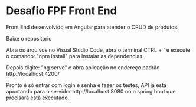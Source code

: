 # Desafio FPF Front End
Front End desenvolvido em Angular para atender o CRUD de produtos.

Baixe o repositorio

Abra os arquivos   no Visual Studio Code, abra o terminal CTRL + ' e execute o comando: "npm install" para instalar as dependencias.

Depois digite: "ng serve" e abra aplicação no endereço padrão http://localhost:4200/

Pronto é só entrar com login e senha e fazer os testes, API já está apontando para o servidor http://localhost:8080 no o spring boot que precisará está executado.
